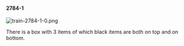 #### 2784-1
![train-2784-1-0.png](https://github.com/lil-lab/nlvr/raw/master/nlvr/train/images/22/train-2784-1-0.png "train-2784-1-0.png")

There is a box with 3 items of which black items are both on top and on bottom.